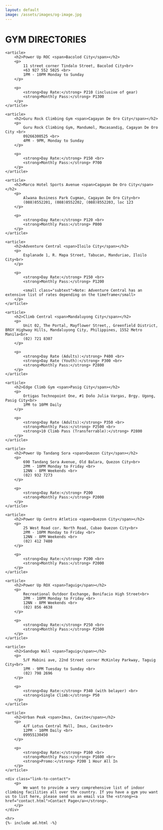 ```yaml
---
layout: default
image: /assets/images/og-image.jpg
---
```


<div class="directory fixed-width-container">
	<h1 class="section-heading">GYM DIRECTORIES</h1>

	<article>
		<h2>Power Up ROC <span>Bacolod City</span></h2>
		<p>
			11 street corner Tindalo Street, Bacolod City<br>
			+63 927 552 5025 <br>
			1PM - 10PM Monday to Sunday
		</p>

		<p>
			<strong>Day Rate:</strong> P210 (inclusive of gear)
			<strong>Monthly Pass:</strong> P1300
		</p>
	</article>

	<article>
		<h2>Guru Rock Climbing Gym <span>Cagayan De Oro City</span></h2>
		<p>
			Guru Rock Climbing Gym, Mandumol, Macasandig, Cagayan De Oro City <br>
			09266300525 <br>
			4PM - 9PM, Monday to Sunday
		</p>

		<p>
			<strong>Day Rate:</strong> P150 <br>
			<strong>Monthly Pass:</strong> P700
		</p>
	</article>

	<article>
		<h2>Marco Hotel Sports Avenue <span>Cagayan De Oro City</span></h2>
		<p>
			Alwana Business Park Cugman, Cagayan De Oro City<br>
			(088)8552201, (088)8552202, (088)8552203, loc 123
		</p>

		<p>
			<strong>Day Rate:</strong> P120 <br>
			<strong>Monthly Pass:</strong> P800
		</p>
	</article>

	<article>
		<h2>Adventure Central <span>Iloilo City</span></h2>
		<p>
			Esplanade 1, R. Mapa Street, Tabucan, Manduriao, Iloilo City<br>
		</p>

		<p>
			<strong>Day Rate:</strong> P150 <br>
			<strong>Monthly Pass:</strong> P1200

			<small class="subtext">Note: Adventure Central has an extensive list of rates depending on the timeframe</small>
		</p>
	</article>

	<article>
		<h2>Climb Central <span>Mandaluyong City</span></h2>
		<p>
			Unit 02, The Portal, Mayflower Street,, Greenfield District, BRGY Highway Hills, Mandaluyong City, Philippines, 1552 Metro Manila<br>
			(02) 721 8307
		</p>

		<p>
			<strong>Day Rate (Adults):</strong> P400 <br>
			<strong>Day Rate (Youth):</strong> P300 <br>
			<strong>Monthly Pass:</strong> P2800
		</p>
	</article>

	<article>
		<h2>Edge Climb Gym <span>Pasig City</span></h2>
		<p>
			Ortigas Technopoint One, #1 Doño Julia Vargas, Brgy. Ugong, Pasig City<br>
			1PM to 10PM Daily
		</p>

		<p>
			<strong>Day Rate (Adults):</strong> P350 <br>
			<strong>Monthly Pass:</strong> P2500 <br>
			<strong>10 Climb Pass (Transferrable):</strong> P2800
		</p>
	</article>

	<article>
		<h2>Power Up Tandang Sora <span>Quezon City</span></h2>
		<p>
			690 Tandang Sora Avenue, Old Balara, Quezon City<br>
			2PM - 10PM Monday to Friday <br>
			12NN - 8PM Weekends <br>
			(02) 932 7273
		</p>

		<p>
			<strong>Day Rate:</strong> P200
			<strong>Monthly Pass:</strong> P2000
		</p>
	</article>

	<article>
		<h2>Power Up Centro Atletico <span>Quezon City</span></h2>
		<p>
			25 West Road cor. North Road, Cubao Quezon City<br>
			2PM - 10PM Monday to Friday <br>
			12NN - 8PM Weekends <br>
			(02) 412 7480
		</p>

		<p>
			<strong>Day Rate:</strong> P200 <br>
			<strong>Monthly Pass:</strong> P2000
		</p>
	</article>

	<article>
		<h2>Power Up ROX <span>Taguig</span></h2>
		<p>
			Recreational Outdoor Exchange, Bonifacio High Street<br>
			2PM - 10PM Monday to Friday <br>
			12NN - 8PM Weekends <br>
			(02) 856 4638
		</p>

		<p>
			<strong>Day Rate:</strong> P250 <br>
			<strong>Monthly Pass:</strong> P2500
		</p>
	</article>

	<article>
		<h2>Sandugo Wall <span>Taguig</span></h2>
		<p>
			5/F Mabini ave, 22nd Street corner McKinley Parkway, Taguig City<br>
			1PM - 9PM Tuesday to Sunday <br>
			(02) 798 2696
		</p>

		<p>
			<strong>Day Rate:</strong> P340 (with belayer) <br>
			<strong>Single Climb:</strong> P50
		</p>
	</article>

	<article>
		<h2>Urban Peak <span>Imus, Cavite</span></h2>
		<p>
			4/F Lotus Central Mall, Imus, Cavite<br>
			12PM - 10PM Daily <br>
			09955130450
		</p>

		<p>
			<strong>Day Rate:</strong> P160 <br>
			<strong>Monthly Pass:</strong> P1600 <br>
			<strong>Promo:</strong> P200 1 Hour All In 
		</p>
	</article>

	<div class="link-to-contact">
		<p>
			We want to provide a very comprehensive list of indoor climbing facilities all over the country. If you have a gym you want us to list here, please send us an email via the <strong><a href="contact.html">Contact Page</a></strong>.
		</p>
	</div>

	<hr>
	{%- include ad.html -%}

</div>
